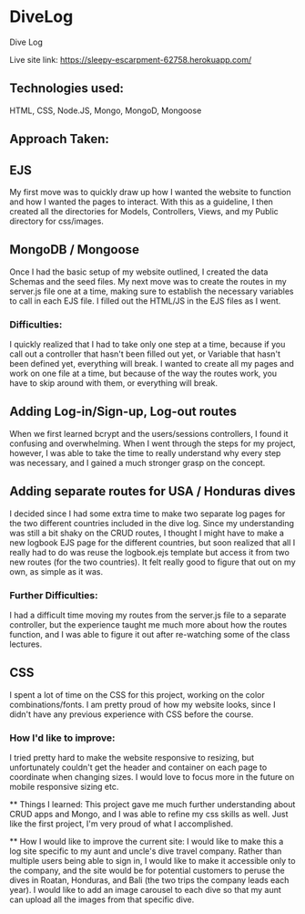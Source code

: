 # DiveLog
Dive Log


Live site link: https://sleepy-escarpment-62758.herokuapp.com/


## Technologies used:
  HTML, CSS, Node.JS, Mongo, MongoD, Mongoose

## Approach Taken:

## EJS
My first move was to quickly draw up how I wanted the website to function and how I wanted the pages to interact. With this as a guideline, I then created all the directories for Models, Controllers, Views, and my Public directory for css/images.

## MongoDB / Mongoose
Once I had the basic setup of my website outlined, I created the data Schemas and the seed files. My next move was to create the routes in my server.js file one at a time, making sure to establish the necessary variables to call in each EJS file. I filled out the HTML/JS in the EJS files as I went.

### Difficulties:
I quickly realized that I had to take only one step at a time, because if you call out a controller that hasn't been filled out yet, or Variable that hasn't been defined yet, everything will break. I wanted to create all my pages and work on one file at a time, but because of the way the routes work, you have to skip around with them, or everything will break.

## Adding Log-in/Sign-up, Log-out routes
When we first learned bcrypt and the users/sessions controllers, I found it confusing and overwhelming. When I went through the steps for my project, however, I was able to take the time to really understand why every step was necessary, and I gained a much stronger grasp on the concept.

## Adding separate routes for USA / Honduras dives
I decided since I had some extra time to make two separate log pages for the two different countries included in the dive log. Since my understanding was still a bit shaky on the CRUD routes, I thought I might have to make a new logbook EJS page for the different countries, but soon realized that all I really had to do was reuse the logbook.ejs template but access it from two new routes (for the two countries). It felt really good to figure that out on my own, as simple as it was.

### Further Difficulties:
I had a difficult time moving my routes from the server.js file to a separate controller, but the experience taught me much more about how the routes function, and I was able to figure it out after re-watching some of the class lectures.

## CSS
I spent a lot of time on the CSS for this project, working on the color combinations/fonts. I am pretty proud of how my website looks, since I didn't have any previous experience with CSS before the course.

### How I'd like to improve:
I tried pretty hard to make the website responsive to resizing, but unfortunately couldn't get the header and container on each page to coordinate when changing sizes. I would love to focus more in the future on mobile responsive sizing etc.

** Things I learned:
This project gave me much further understanding about CRUD apps and Mongo, and I was able to refine my css skills as well. Just like the first project, I'm very proud of what I accomplished.

** How I would like to improve the current site:
I would like to make this a log site specific to my aunt and uncle's dive travel company. Rather than multiple users being able to sign in, I would like to make it accessible only to the company, and the site would be for potential customers to peruse the dives in Roatan, Honduras, and Bali (the two trips the company leads each year). I would like to add an image carousel to each dive so that my aunt can upload all the images from that specific dive.
